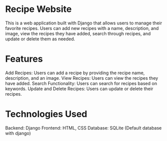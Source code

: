 

# Recipe Website
This is a web application built with Django that allows users to manage their favorite recipes. Users can add new recipes with a name, description, and image, view the recipes they have added, search through recipes, and update or delete them as needed.

# Features
Add Recipes: Users can add a recipe by providing the recipe name, description, and an image.
View Recipes: Users can view the recipes they have added.
Search Functionality: Users can search for recipes based on keywords.
Update and Delete Recipes: Users can update or delete their recipes.

# Technologies Used
Backend: Django
Frontend: HTML, CSS
Database: SQLite (Default database with django)
